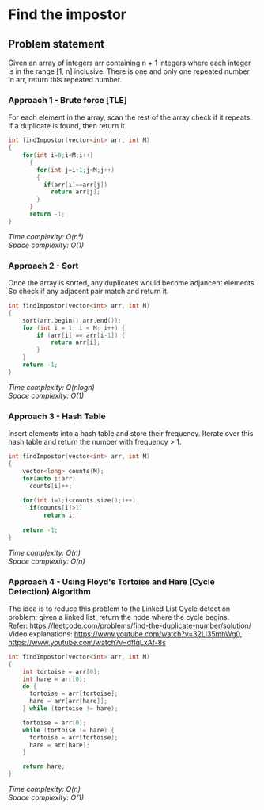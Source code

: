 # Find the impostor

## Problem statement
Given an array of integers arr containing n + 1 integers where each integer is in the range [1, n] inclusive.
There is one and only one repeated number in arr, return this repeated number.

### Approach 1 - Brute force [TLE]
For each element in the array, scan the rest of the array check if it repeats. If a duplicate is found, then return it.   
```cpp
int findImpostor(vector<int> arr, int M)
{
    for(int i=0;i<M;i++)
      {
        for(int j=i+1;j<M;j++)
        {
          if(arr[i]==arr[j])
            return arr[j];
        }
      }
      return -1;
}
```
*Time complexity: O(n²)*   
*Space complexity: O(1)*


### Approach 2 - Sort
Once the array is sorted, any duplicates would become adjancent elements. So check if any adjacent pair match and return it.  
```cpp
int findImpostor(vector<int> arr, int M)
{
    sort(arr.begin(),arr.end());
    for (int i = 1; i < M; i++) {
        if (arr[i] == arr[i-1]) {
            return arr[i];
        }
    }
    return -1;
}
```
*Time complexity: O(nlogn)*   
*Space complexity: O(1)*

### Approach 3 - Hash Table
Insert elements into a hash table and store their frequency. Iterate over this hash table and return the number with frequency > 1.
```cpp
int findImpostor(vector<int> arr, int M)
{
    vector<long> counts(M);
    for(auto i:arr)
      counts[i]++;
  
    for(int i=1;i<counts.size();i++)
      if(counts[i]>1)
          return i;
  
    return -1;
}
```
*Time complexity: O(n)*   
*Space complexity: O(n)*

### Approach 4 - Using Floyd's Tortoise and Hare (Cycle Detection) Algorithm
The idea is to reduce this problem to the Linked List Cycle detection problem: given a linked list, return the node where the cycle begins.      
Refer: https://leetcode.com/problems/find-the-duplicate-number/solution/     
Video explanations: https://www.youtube.com/watch?v=32Ll35mhWg0, https://www.youtube.com/watch?v=dfIqLxAf-8s     
```cpp
int findImpostor(vector<int> arr, int M)
{
    int tortoise = arr[0];
    int hare = arr[0];
    do {
      tortoise = arr[tortoise];
      hare = arr[arr[hare]];
    } while (tortoise != hare);

    tortoise = arr[0];
    while (tortoise != hare) {
      tortoise = arr[tortoise];
      hare = arr[hare];
    }

    return hare;
}
```
*Time complexity: O(n)*   
*Space complexity: O(1)*
